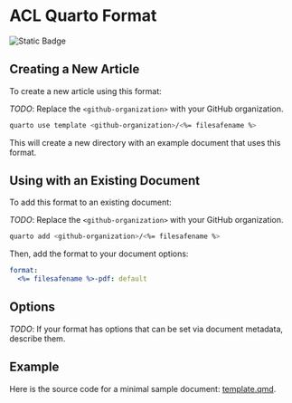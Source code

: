 
# ACL Quarto Format

![Static Badge](https://img.shields.io/badge/status-work_in_progess-red?style=flat)


## Creating a New Article

To create a new article using this format:

*TODO*: Replace the `<github-organization>` with your GitHub organization.

```bash
quarto use template <github-organization>/<%= filesafename %>
```

This will create a new directory with an example document that uses this format.

## Using with an Existing Document

To add this format to an existing document:

*TODO*: Replace the `<github-organization>` with your GitHub organization.

```bash
quarto add <github-organization>/<%= filesafename %>
```

Then, add the format to your document options:

```yaml
format:
  <%= filesafename %>-pdf: default
```    

## Options

*TODO*: If your format has options that can be set via document metadata, describe them.

## Example

Here is the source code for a minimal sample document: [template.qmd](template.qmd).

